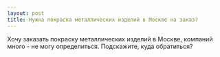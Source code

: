 ```yaml
---
layout: post 
title: Нужна покраска металлических изделий в Москве на заказ? 
--- 
```

Хочу заказать покраску металлических изделий в Москве, компаний много - не могу определиться. Подскажите, куда обратиться? 
